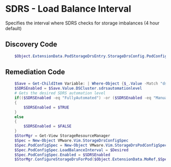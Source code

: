 # SDRS - Load Balance Interval
Specifies the interval where SDRS checks for storage imbalances (4 hour default)
## Discovery Code
```powershell
    $Object.ExtensionData.PodStorageDrsEntry.StorageDrsConfig.PodConfig.LoadBalanceInterval
```

## Remediation Code
```powershell
    $Save = Get-ChildItem Variable: | Where-Object {$_.Value -Match "dscluster"}
    $SDRSEnabled = $Save.Value.DSCluster.sdrsautomationlevel
    # Gets the desired SDRS automation level
    if(($SDRSEnabled -eq "FullyAutomated") -or ($SDRSEnabled -eq "Manual"))
    {
	    $SDRSEnabled = $TRUE
    }
    else
    {
        $SDRSEnabled = $FALSE
    }
    $StorMgr = Get-View StorageResourceManager
    $Spec = New-Object VMware.Vim.StorageDrsConfigSpec
    $Spec.PodConfigSpec = New-Object VMware.Vim.StorageDrsPodConfigSpec
    $Spec.PodConfigSpec.LoadBalanceInterval = $Desired
    $Spec.PodConfigSpec.Enabled = $SDRSEnabled
    $StorMgr.ConfigureStorageDrsForPod($Object.ExtensionData.MoRef,$Spec,$TRUE)
```
